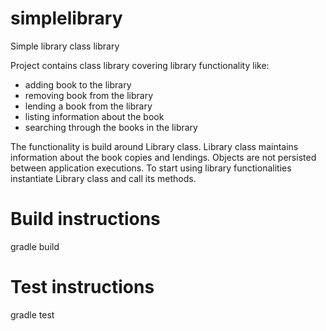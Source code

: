 # simplelibrary
Simple library class library

Project contains class library covering library functionality like:
- adding book to the library
- removing book from the library
- lending a book from the library
- listing information about the book
- searching through the books in the library

The functionality is build around Library class. Library class maintains information about the book copies and lendings. 
Objects are not persisted between application executions. To start using library functionalities instantiate Library class and call its methods.

# Build instructions
gradle build

# Test instructions
gradle test
